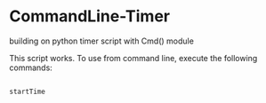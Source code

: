 CommandLine-Timer
=================

building on python timer script with Cmd() module

This script works. To use from command line, execute the following commands:
<pre>
<code>
startTime <desired number of minutes>
</code>
</pre>
